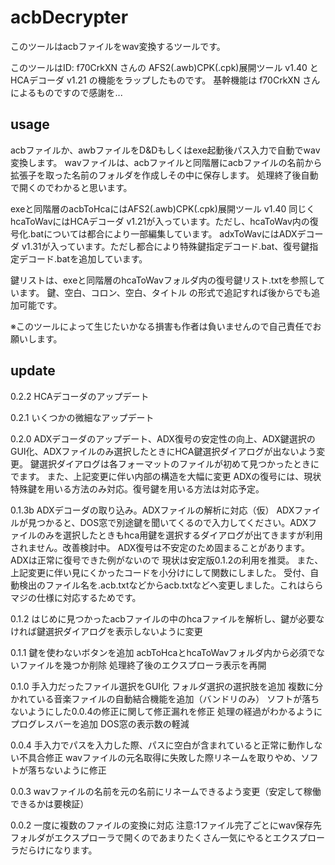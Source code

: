 # acbDecrypter

このツールはacbファイルをwav変換するツールです。

このツールはID: f70CrkXN さんの
AFS2(.awb)CPK(.cpk)展開ツール v1.40 と
HCAデコーダ v1.21 の機能をラップしたものです。
基幹機能は f70CrkXN さんによるものですので感謝を...


## usage

acbファイルか、awbファイルをD&Dもしくはexe起動後パス入力で自動でwav変換します。
wavファイルは、acbファイルと同階層にacbファイルの名前から拡張子を取った名前のフォルダを作成しその中に保存します。
処理終了後自動で開くのでわかると思います。


exeと同階層のacbToHcaにはAFS2(.awb)CPK(.cpk)展開ツール v1.40
同じくhcaToWavにはHCAデコーダ v1.21が入っています。ただし、hcaToWav内の復号化.batについては都合により一部編集しています。
adxToWavにはADXデコーダ v1.31が入っています。ただし都合により特殊鍵指定デコード.bat、復号鍵指定デコード.batを追加しています。


鍵リストは、exeと同階層のhcaToWavフォルダ内の復号鍵リスト.txtを参照しています。
鍵、空白、コロン、空白、タイトル
の形式で追記すれば後からでも追加可能です。

※このツールによって生じたいかなる損害も作者は負いませんので自己責任でお願いします。

## update

0.2.2
HCAデコーダのアップデート

0.2.1
いくつかの微細なアップデート

0.2.0
ADXデコーダのアップデート、ADX復号の安定性の向上、ADX鍵選択のGUI化、ADXファイルのみ選択したときにHCA鍵選択ダイアログが出ないよう変更。
鍵選択ダイアログは各フォーマットのファイルが初めて見つかったときにでます。
また、上記変更に伴い内部の構造を大幅に変更
ADXの復号には、現状特殊鍵を用いる方法のみ対応。復号鍵を用いる方法は対応予定。

0.1.3b
ADXデコーダの取り込み。ADXファイルの解析に対応（仮）
ADXファイルが見つかると、DOS窓で別途鍵を聞いてくるので入力してください。ADXファイルのみを選択したときもhca用鍵を選択するダイアログが出てきますが利用されません。改善検討中。
ADX復号は不安定のため固まることがあります。
ADXは正常に復号できた例がないので
現状は安定版0.1.2の利用を推奨。
また、上記変更に伴い見にくかったコードを小分けにして関数にしました。
受付、自動検出のファイル名を.acb.txtなどからacb.txtなどへ変更しました。これはららマジの仕様に対応するためです。

0.1.2
はじめに見つかったacbファイルの中のhcaファイルを解析し、鍵が必要なければ鍵選択ダイアログを表示しないように変更

0.1.1
鍵を使わないボタンを追加
acbToHcaとhcaToWavフォルダ内から必須でないファイルを幾つか削除
処理終了後のエクスプローラ表示を再開

0.1.0
手入力だったファイル選択をGUI化
フォルダ選択の選択肢を追加
複数に分かれている音楽ファイルの自動結合機能を追加（バンドリのみ）
ソフトが落ちないようにした0.0.4の修正に関して修正漏れを修正
処理の経過がわかるようにプログレスバーを追加
DOS窓の表示数の軽減

0.0.4
手入力でパスを入力した際、パスに空白が含まれていると正常に動作しない不具合修正
wavファイルの元名取得に失敗した際リネームを取りやめ、ソフトが落ちないように修正

0.0.3
wavファイルの名前を元の名前にリネームできるよう変更（安定して稼働できるかは要検証）

0.0.2
一度に複数のファイルの変換に対応
注意:1ファイル完了ごとにwav保存先フォルダがエクスプローラで開くのであまりたくさん一気にやるとエクスプローラだらけになります。
